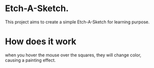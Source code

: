 # Etch-A-Sketch.
This project aims to create a simple Etch-A-Sketch for learning purpose. 
# How does it work
when you hover the mouse over the squares, they will change color, causing a painting effect.
